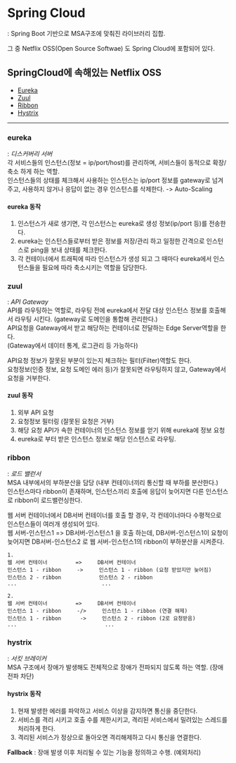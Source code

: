 # Spring Cloud
: Spring Boot 기반으로 MSA구조에 맞춰진 라이브러리 집합.  

그 중 Netflix OSS(Open Source Softwae) 도 Spring Cloud에 포함되어 있다.   


## SpringCloud에 속해있는 Netflix OSS
- [Eureka](#eureka)
- [Zuul](#zuul)
- [Ribbon](#ribbon)
- [Hystrix](#hystrix)




* * *      



### eureka
: _디스커버리 서버_  
각 서비스들의 인스턴스(정보 = ip/port/host)를 관리하며, 서비스들이 동적으로 확장/축소 하게 하는 역할.    
인스턴스들의 상태를 체크해서 사용하는 인스턴스는 ip/port 정보를 gateway로 넘겨주고, 사용하지 않거나 응답이 없는 경우 인스턴스를 삭제한다. -> Auto-Scaling   

#### eureka 동작   
1. 인스턴스가 새로 생기면, 각 인스턴스는 eureka로 생성 정보(ip/port 등)를 전송한다.   
2. eureka는 인스턴스들로부터 받은 정보를 저장/관리 하고 일정한 간격으로 인스턴스로 ping을 보내 상태를 체크한다.  
3. 각 컨테이너에서 트래픽에 따라 인스턴스가 생성 되고 그 때마다 eureka에서 인스턴스들을 필요에 따라 축소시키는 역할을 담당한다.


### zuul
: _API Gateway_   
API를 라우팅하는 역할로, 라우팅 전에 eureka에서 전달 대상 인스턴스 정보를 호출해서 라우팅 시킨다. (gateway로 도메인을 통합해 관리한다.)    
API요청을 Gateway에서 받고 해당하는 컨테이너로 전달하는 Edge Server역할을 한다.    
(Gateway에서 데이터 통계, 로그관리 등 가능하다)      

API요청 정보가 잘못된 부분이 있는지 체크하는 필터(Filter)역할도 한다.      
요청정보(인증 정보, 요청 도메인 에러 등)가 잘못되면 라우팅하지 않고, Gateway에서 요청을 거부한다.    

#### zuul 동작
1. 외부 API 요청 
2. 요청정보 필터링 (잘못된 요청은 거부)
3. 해당 요청 API가 속한 컨테이너의 인스턴스 정보를 얻기 위해 eureka에 정보 요청
4. eureka로 부터 받은 인스턴스 정보로 해당 인스턴스로 라우팅.


### ribbon
: _로드 밸런서_   
MSA 내부에서의 부하분산을 담당 (내부 컨테이너끼리 통신할 때 부하를 분산한다.)  
인스턴스마다 ribbon이 존재하며, 인스턴스끼리 호출에 응답이 늦어지면 다른 인스턴스로 ribbon이 로드밸런싱한다.       


웹 서버 컨테이너에서 DB서버 컨테이너를 호출 할 경우, 각 컨테이너마다 수평적으로 인스턴스들이 여러개 생성되어 있다.      
웹 서버-인스턴스1 => DB서버-인스턴스1 을 호출 하는데, DB서버-인스턴스1이 요청이 늦어지면 DB서버-인스턴스2 로 웹 서버-인스턴스1의 ribbon이 부하분산을 시켜준다.       

```
1.   
웹 서버 컨테이너         =>     DB서버 컨테이너     
인스턴스 1 - ribbon     ->     인스턴스 1 - ribbon (요청 받았지만 늦어짐)    
인스턴스 2 - ribbon            인스턴스 2 - ribbon     
...                           ...              

2. 
웹 서버 컨테이너         =>     DB서버 컨테이너      
인스턴스 1 - ribbon     -/>     인스턴스 1 - ribbon (연결 해제)       
인스턴스 1 - ribbon      ->     인스턴스 2 - ribbon (2로 요청받음)     
...                            ...
```

### hystrix
: _서킷 브레이커_  
MSA 구조에서 장애가 발생해도 전체적으로 장애가 전파되지 않도록 하는 역할. (장애 전파 차단)    

#### hystrix 동작
1. 현재 발생한 에러를 파악하고 서비스 이상을 감지하면 통신을 중단한다.   
2. 서비스를 격리 시키고 호출 수를 제한시키고, 격리된 서비스에서 밀려있는 스레드를 처리하게 한다.
3. 격리된 서비스가 정상으로 돌아오면 격리해제하고 다시 통신을 연결한다.   


__Fallback__ : 장애 발생 이후 처리될 수 있는 기능을 정의하고 수행. (예외처리)    




